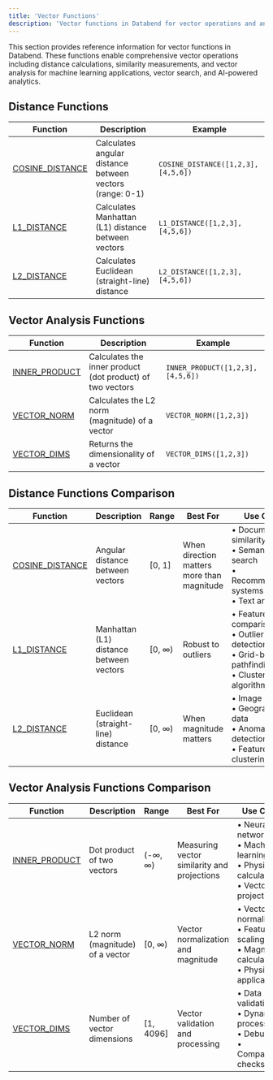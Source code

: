 ```yaml
---
title: 'Vector Functions'
description: 'Vector functions in Databend for vector operations and analysis'
---
```


This section provides reference information for vector functions in Databend. These functions enable comprehensive vector operations including distance calculations, similarity measurements, and vector analysis for machine learning applications, vector search, and AI-powered analytics.

## Distance Functions

| Function | Description | Example |
|----------|-------------|--------|
| [COSINE_DISTANCE](./00-vector-cosine-distance.md) | Calculates angular distance between vectors (range: 0-1) | `COSINE_DISTANCE([1,2,3], [4,5,6])` |
| [L1_DISTANCE](./02-vector-l1-distance.md) | Calculates Manhattan (L1) distance between vectors | `L1_DISTANCE([1,2,3], [4,5,6])` |
| [L2_DISTANCE](./01-vector-l2-distance.md) | Calculates Euclidean (straight-line) distance | `L2_DISTANCE([1,2,3], [4,5,6])` |

## Vector Analysis Functions

| Function | Description | Example |
|----------|-------------|--------|
| [INNER_PRODUCT](./03-inner-product.md) | Calculates the inner product (dot product) of two vectors | `INNER_PRODUCT([1,2,3], [4,5,6])` |
| [VECTOR_NORM](./05-vector-norm.md) | Calculates the L2 norm (magnitude) of a vector | `VECTOR_NORM([1,2,3])` |
| [VECTOR_DIMS](./04-vector-dims.md) | Returns the dimensionality of a vector | `VECTOR_DIMS([1,2,3])` |

## Distance Functions Comparison

| Function | Description | Range | Best For | Use Cases |
|----------|-------------|-------|----------|-----------|
| [COSINE_DISTANCE](./00-vector-cosine-distance.md) | Angular distance between vectors | [0, 1] | When direction matters more than magnitude | • Document similarity<br/>• Semantic search<br/>• Recommendation systems<br/>• Text analysis |
| [L1_DISTANCE](./02-vector-l1-distance.md) | Manhattan (L1) distance between vectors | [0, ∞) | Robust to outliers | • Feature comparison<br/>• Outlier detection<br/>• Grid-based pathfinding<br/>• Clustering algorithms |
| [L2_DISTANCE](./01-vector-l2-distance.md) | Euclidean (straight-line) distance | [0, ∞) | When magnitude matters | • Image similarity<br/>• Geographical data<br/>• Anomaly detection<br/>• Feature-based clustering |

## Vector Analysis Functions Comparison

| Function | Description | Range | Best For | Use Cases |
|----------|-------------|-------|----------|-----------|
| [INNER_PRODUCT](./03-inner-product.md) | Dot product of two vectors | (-∞, ∞) | Measuring vector similarity and projections | • Neural networks<br/>• Machine learning<br/>• Physics calculations<br/>• Vector projections |
| [VECTOR_NORM](./05-vector-norm.md) | L2 norm (magnitude) of a vector | [0, ∞) | Vector normalization and magnitude | • Vector normalization<br/>• Feature scaling<br/>• Magnitude calculations<br/>• Physics applications |
| [VECTOR_DIMS](./04-vector-dims.md) | Number of vector dimensions | [1, 4096] | Vector validation and processing | • Data validation<br/>• Dynamic processing<br/>• Debugging<br/>• Compatibility checks |
